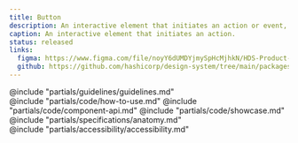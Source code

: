 ```yaml
---
title: Button
description: An interactive element that initiates an action or event, such as a form submission.
caption: An interactive element that initiates an action.
status: released
links:
  figma: https://www.figma.com/file/noyY6dUMDYjmySpHcMjhkN/HDS-Product---Components?node-id=2340%3A21001&t=XC8SUxxJOFHgqYzK-1
  github: https://github.com/hashicorp/design-system/tree/main/packages/components/addon/components/hds/button
---
```


<section data-tab="Guidelines">
  <!-- @include "partials/guidelines/overview.md" -->
  @include "partials/guidelines/guidelines.md"
  <!-- @include "partials/guidelines/related.md" -->
</section>

<section data-tab="Code">
  @include "partials/code/how-to-use.md"
  @include "partials/code/component-api.md"
  @include "partials/code/showcase.md"
</section>

<section data-tab="Specifications">
  @include "partials/specifications/anatomy.md"
</section>

<section data-tab="Accessibility">
  @include "partials/accessibility/accessibility.md"
  <!-- @include "partials/accessibility/support.md" -->
</section>
